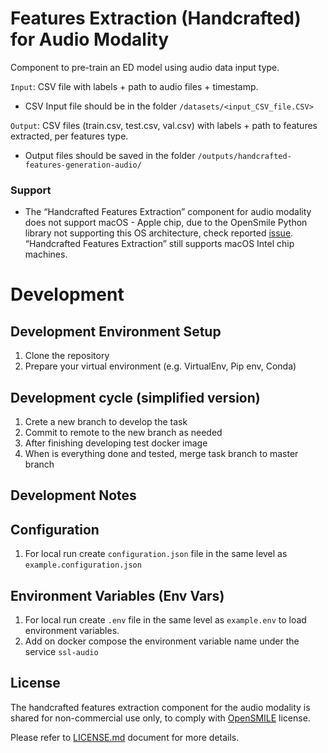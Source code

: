 # Features Extraction (Handcrafted) for Audio Modality

Component to pre-train an ED model using audio data input type.

`Input`: CSV file with labels + path to audio files + timestamp.

- CSV Input file should be in the folder `/datasets/<input_CSV_file.CSV>`

`Output`: CSV files (train.csv, test.csv, val.csv) with labels + path to features extracted, per features type.

- Output files should be saved in the folder `/outputs/handcrafted-features-generation-audio/`

### Support

- The “Handcrafted Features Extraction” component for audio modality does not support macOS - Apple chip,
  due to the OpenSmile Python library not supporting this OS architecture, check
  reported [issue](https://github.com/audeering/opensmile-python/issues/79#issuecomment-1614165695).
  “Handcrafted Features Extraction” still supports macOS Intel chip machines.

# Development

## Development Environment Setup

1. Clone the repository
2. Prepare your virtual environment (e.g. VirtualEnv, Pip env, Conda)

## Development cycle (simplified version)

1. Crete a new branch to develop the task
2. Commit to remote to the new branch as needed
3. After finishing developing test docker image
4. When is everything done and tested, merge task branch to master branch

## Development Notes

## Configuration

1. For local run create `configuration.json` file in the same level as `example.configuration.json`

## Environment Variables (Env Vars)

1. For local run create `.env` file in the same level as `example.env` to load environment variables.
2. Add on docker compose the environment variable name under the service `ssl-audio`

## License

The handcrafted features extraction component for the audio modality is shared for non-commercial use only, to comply
with [OpenSMILE](https://github.com/audeering/opensmile-python) license.

Please refer to [LICENSE.md](LICENSE.md)
document for more details.

